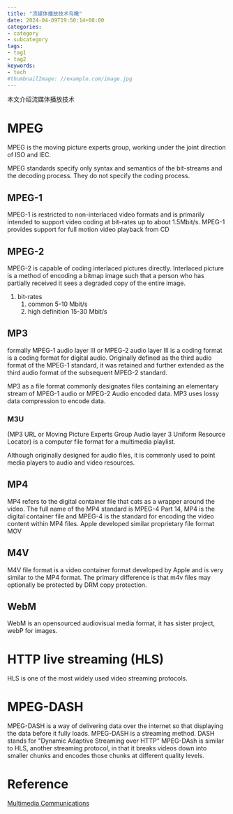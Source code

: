 ```yaml
---
title: "流媒体播放技术鸟瞰"
date: 2024-04-09T19:50:14+08:00
categories:
- category
- subcategory
tags:
- tag1
- tag2
keywords:
- tech
#thumbnailImage: //example.com/image.jpg
---
```

本文介绍流媒体播放技术
<!--more-->



# MPEG

MPEG is the moving picture experts group, working under the joint direction of ISO and IEC.

MPEG standards specify only syntax and semantics of the bit-streams and the decoding process. They do not specify the coding process.

## MPEG-1 
MPEG-1 is restricted to non-interlaced video formats and is primarily intended to support video coding at bit-rates up to about 1.5Mbit/s.
MPEG-1 provides support for full motion video playback from CD

## MPEG-2 
MPEG-2 is capable of coding interlaced pictures directly.
Interlaced picture is a method of encoding a bitmap image such that a person who has partially received it sees a degraded copy of the entire image.


1. bit-rates   
   1. common                5-10  Mbit/s
   2. high definition       15-30 Mbit/s

## MP3
formally MPEG-1 audio layer III or MPEG-2 audio layer III is a coding format is a coding format for digital audio. Originally defined as the third audio format of the MPEG-1 standard, it was retained and further extended as the third audio format of the subsequent MPEG-2 standard.

MP3 as a file format commonly designates files containing an elementary stream of MPEG-1 audio or MPEG-2 Audio encoded data.
MP3 uses lossy data compression to encode data.


### M3U
(MP3 URL or Moving Picture Experts Group Audio layer 3 Uniform Resource Locator) is a computer file format for a multimedia playlist.

Although originally designed for audio files, it is commonly used to point media players to audio and video resources.




## MP4

MP4 refers to the digital container file that cats as a wrapper around the video.
The full name of the MP4 standard is MPEG-4 Part 14, MP4 is the digital container file and MPEG-4 is the standard for encoding the video content within MP4 files.
Apple developed similar proprietary file format MOV


## M4V

M4V file format is a video container format developed by Apple and is very similar to the MP4 format.
The primary difference is that m4v files may optionally be protected by DRM copy protection.

## WebM
 WebM is an opensourced audiovisual media format, it has sister project, webP for images.




# HTTP live streaming (HLS)
HLS is one of the most widely used video streaming protocols. 


# MPEG-DASH

MPEG-DASH is a way of delivering data over the internet so that displaying the data before it fully loads.
MPEG-DASH is a streaming method. DASH stands for "Dynamic Adaptive Streaming over HTTP"
MPEG-DAsh is similar to HLS, another streaming protocol, in that it breaks videos down into smaller chunks and encodes those chunks at different quality levels.




# Reference

[Multimedia Communications](https://ayomenulisfisip.wordpress.com/wp-content/uploads/2018/01/multimedia-communications.pdf)